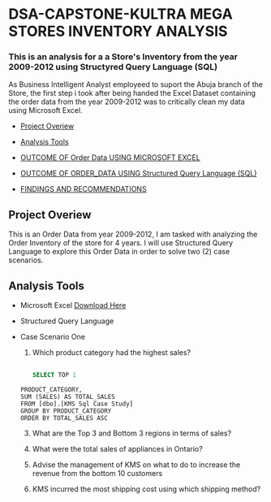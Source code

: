 # DSA-CAPSTONE-KULTRA MEGA STORES INVENTORY ANALYSIS

### This is an analysis for a a Store's Inventory from the year 2009-2012 using Structyred Query Language (SQL)

As Business Intelligent Analyst employeed to suport the Abuja branch of the Store, the first step i took after being handed the 
Excel Dataset containing the order data from the year 2009-2012 was to critically clean my data using Microsoft Excel.

- [Project Overiew](#project-overview)

- [Analysis Tools](#analysis-tools)

- [OUTCOME OF Order Data USING MICROSOFT EXCEL](#outcome-of-order-data-using-microsoft-excel)

- [OUTCOME OF ORDER_DATA USING Structured Query Language (SQL)](#outcome-of-order-data-using-structured-query-language-sql)

- [FINDINGS AND RECOMMENDATIONS](#findings-and-recommendations)


## Project Overiew

This is an Order Data from year 2009-2012, I am tasked with analyzing the Order Inventory of the store for 4 years.
I will use Structured Query Language to explore this Order Data in order to solve two (2) case scenarios.


## Analysis Tools

- Microsoft Excel [Download Here](https://www.microsoft.com)
- Structured Query Language

- Case Scenario One

    1. Which product category had the highest sales?
 
       ```sql
     
       SELECT TOP 1
      PRODUCT_CATEGORY, 
      SUM (SALES) AS TOTAL_SALES
      FROM [dbo].[KMS Sql Case Study]
      GROUP BY PRODUCT_CATEGORY
      ORDER BY TOTAL_SALES ASC

   
    3. What are the Top 3 and Bottom 3 regions in terms of sales?

    4. What were the total sales of appliances in Ontario?

    5. Advise the management of KMS on what to do to increase the revenue from the bottom 10 customers

    6. KMS incurred the most shipping cost using which shipping method?

  

